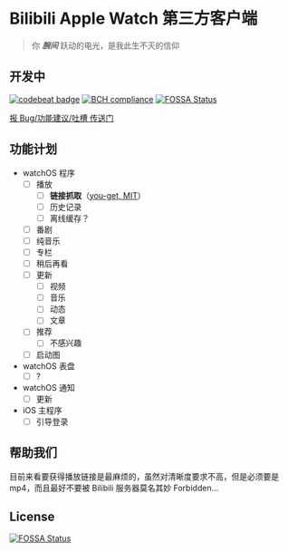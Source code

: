 # Bilibili Apple Watch 第三方客户端

> 你 ***腕间*** 跃动的电光，是我此生不灭的信仰

## 开发中

[![codebeat badge](https://codebeat.co/badges/f418c6a0-3faa-450c-b3d0-2d68a6f4c5cb)](https://codebeat.co/projects/github-com-apollozhu-apple-watch-bilibili-master) [![BCH compliance](https://bettercodehub.com/edge/badge/ApolloZhu/Apple-Watch-Bilibili?branch=master)](https://bettercodehub.com/)
[![FOSSA Status](https://app.fossa.io/api/projects/git%2Bgithub.com%2FApolloZhu%2FApple-Watch-Bilibili.svg?type=shield)](https://app.fossa.io/projects/git%2Bgithub.com%2FApolloZhu%2FApple-Watch-Bilibili?ref=badge_shield)

[报 Bug/功能建议/吐槽 传送门](https://github.com/ApolloZhu/Apple-Watch-Bilibili/issues/new)

## 功能计划

- watchOS 程序
  - [ ] 播放
    - [ ] **链接抓取**（[you-get, MIT](https://github.com/soimort/you-get/blob/develop/src/you_get/extractors/bilibili.py)）
    - [ ] 历史记录
    - [ ] 离线缓存？
  - [ ] 番剧
  - [ ] 纯音乐
  - [ ] 专栏
  - [ ] 稍后再看
  - [ ] 更新
    - [ ] 视频
    - [ ] 音乐
    - [ ] 动态
    - [ ] 文章
  - [ ] 推荐
    - [ ] 不感兴趣
  - [ ] 启动图
- watchOS 表盘
  - [ ] ?
- watchOS 通知
  - [ ] 更新
- iOS 主程序
  - [ ] 引导登录

## 帮助我们

目前来看要获得播放链接是最麻烦的，虽然对清晰度要求不高，但是必须要是 mp4，而且最好不要被 Bilibili 服务器莫名其妙 Forbidden...


## License
[![FOSSA Status](https://app.fossa.io/api/projects/git%2Bgithub.com%2FApolloZhu%2FApple-Watch-Bilibili.svg?type=large)](https://app.fossa.io/projects/git%2Bgithub.com%2FApolloZhu%2FApple-Watch-Bilibili?ref=badge_large)